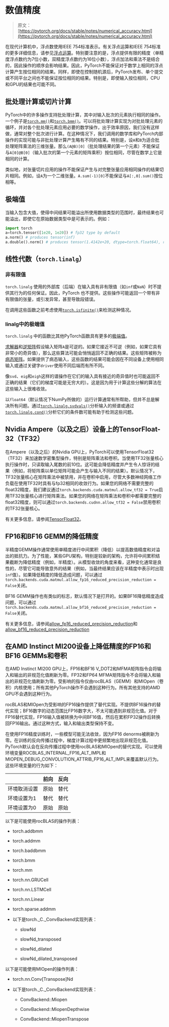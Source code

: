 # 数值精度

> 原文：[https://pytorch.org/docs/stable/notes/numerical_accuracy.html](https://pytorch.org/docs/stable/notes/numerical_accuracy.html)

在现代计算机中，浮点数使用IEEE 754标准表示。有关浮点运算和IEEE 754标准的更多详细信息，请参见[浮点运算](https://en.wikipedia.org/wiki/Floating-point_arithmetic)。特别要注意的是，浮点提供有限的精度（单精度浮点数约为7位小数，双精度浮点数约为16位小数），浮点加法和乘法不是结合的，因此操作的顺序会影响结果。因此，PyTorch不能保证对于数学上相同的浮点计算产生按位相同的结果。同样，即使在控制随机源后，PyTorch发布、单个提交或不同平台之间也不能保证按位相同的结果。特别是，即使输入按位相同，CPU和GPU的结果也可能不同。

## 批处理计算或切片计算[](#batched-computations-or-slice-computations "跳转到此标题")

PyTorch中的许多操作支持批处理计算，其中对输入批次的元素执行相同的操作。一个例子是[`torch.mm()`](../generated/torch.mm.html#torch.mm "torch.mm")和[`torch.bmm()`](../generated/torch.bmm.html#torch.bmm "torch.bmm")。可以将批处理计算实现为对批处理元素的循环，并对各个批处理元素应用必要的数学操作，出于效率原因，我们没有这样做，通常对整个批次进行计算。在这种情况下，我们调用的数学库和PyTorch内部操作的实现可能与非批处理计算产生略有不同的结果。特别是，设`A`和`B`为适合批处理矩阵乘法的三维张量。那么`(A@B)[0]`（批处理结果的第一个元素）不能保证与`A[0]@B[0]`（输入批次的第一个元素的矩阵乘积）按位相同，尽管在数学上它是相同的计算。

类似地，对张量切片应用的操作不能保证产生与对完整张量应用相同操作的结果切片相同。例如，设`A`为一个二维张量。`A.sum(-1)[0]`不能保证与`A[:,0].sum()`按位相等。

## 极端值

当输入包含大值，使得中间结果可能溢出所使用数据类型的范围时，最终结果也可能溢出，即使它在原始数据类型中是可表示的。例如：

```py
import torch
a=torch.tensor([1e20, 1e20]) # fp32 type by default
a.norm() # produces tensor(inf)
a.double().norm() # produces tensor(1.4142e+20, dtype=torch.float64), representable in fp32 
```

## 线性代数（`torch.linalg`）[](#linear-algebra-torch-linalg "跳转到此标题")

### 非有限值

`torch.linalg` 使用的外部库（后端）在输入具有非有限值（如`inf`或`NaN`）时不提供其行为的任何保证。因此，PyTorch 也不提供。这些操作可能返回一个带有非有限值的张量，或引发异常，甚至导致段错误。

在调用这些函数之前考虑使用[`torch.isfinite()`](../generated/torch.isfinite.html#torch.isfinite "torch.isfinite")来检测这种情况。

### linalg中的极端值

`torch.linalg` 中的函数比其他PyTorch函数具有更多的[极端值](#extremal-values)。

[求解器](../linalg.html#linalg-solvers)和[逆矩阵](../linalg.html#linalg-inverses)假设输入矩阵`A`是可逆的。如果它接近不可逆（例如，如果它具有非常小的奇异值），那么这些算法可能会悄悄返回不正确的结果。这些矩阵被称为[病态矩阵](https://nhigham.com/2020/03/19/what-is-a-condition-number/)。如果提供了病态输入，这些函数的结果可能会因在不同设备上使用相同输入或通过关键字`driver`使用不同后端而有所不同。

像`svd`、`eig`和`eigh`这样的谱操作在它们的输入具有接近的奇异值时也可能返回不正确的结果（它们的梯度可能是无穷大的）。这是因为用于计算这些分解的算法在这些输入上很难收敛。

以`float64`（默认情况下NumPy所做的）运行计算通常有所帮助，但并不总是解决所有问题。通过[`torch.linalg.svdvals()`](../generated/torch.linalg.svdvals.html#torch.linalg.svdvals "torch.linalg.svdvals")分析输入的频谱或通过[`torch.linalg.cond()`](../generated/torch.linalg.cond.html#torch.linalg.cond "torch.linalg.cond")分析它们的条件数可能有助于检测这些问题。

## Nvidia Ampere（以及之后）设备上的TensorFloat-32（TF32）[](#tensorfloat-32-tf32-on-nvidia-ampere-and-later-devices "跳转到此标题的永久链接")

在Ampere（以及之后）的Nvidia GPU上，PyTorch可以使用TensorFloat32（TF32）来加速数学密集型操作，特别是矩阵乘法和卷积。当使用TF32张量核心执行操作时，只读取输入尾数的前10位。这可能会降低精度并产生令人惊讶的结果（例如，将矩阵乘以单位矩阵可能会产生与输入不同的结果）。默认情况下，TF32张量核心在矩阵乘法中被禁用，并在卷积中启用，尽管大多数神经网络工作负载在使用TF32时具有与fp32相同的收敛行为。如果您的网络不需要完整的float32精度，我们建议通过`torch.backends.cuda.matmul.allow_tf32 = True`启用TF32张量核心进行矩阵乘法。如果您的网络在矩阵乘法和卷积中都需要完整的float32精度，则可以通过`torch.backends.cudnn.allow_tf32 = False`禁用卷积的TF32张量核心。

有关更多信息，请参阅[TensorFloat32](cuda.html#tf32-on-ampere)。

## FP16和BF16 GEMM的降低精度[](#reduced-precision-reduction-for-fp16-and-bf16-gemms "跳转到此标题的永久链接")

半精度GEMM操作通常使用单精度进行中间累积（降低）以提高数值精度和对溢出的抵抗力。为了性能，某些GPU架构，特别是较新的架构，允许将中间累积结果截断为降低精度（例如，半精度）。从模型收敛的角度来看，这种变化通常是良性的，尽管它可能导致意外的结果（例如，当最终结果应该在半精度中表示时出现`inf`值）。如果降低精度的降低造成问题，可以通过`torch.backends.cuda.matmul.allow_fp16_reduced_precision_reduction = False`关闭。

BF16 GEMM操作也有类似的标志，默认情况下是打开的。如果BF16降低精度造成问题，可以通过`torch.backends.cuda.matmul.allow_bf16_reduced_precision_reduction = False`关闭。

有关更多信息，请参阅[allow_fp16_reduced_precision_reduction](cuda.html#fp16reducedprecision)和[allow_bf16_reduced_precision_reduction](cuda.html#bf16reducedprecision)

## 在AMD Instinct MI200设备上降低精度的FP16和BF16 GEMMs和卷积[](#reduced-precision-fp16-and-bf16-gemms-and-convolutions-on-amd-instinct-mi200-devices "跳转到此标题的永久链接")

在AMD Instinct MI200 GPU上，FP16和BF16 V_DOT2和MFMA矩阵指令会将输入和输出的非规范化值刷新为零。FP32和FP64 MFMA矩阵指令不会将输入和输出的非规范化值刷新为零。受影响的指令仅由rocBLAS（GEMM）和MIOpen（卷积）内核使用；所有其他PyTorch操作不会遇到这种行为。所有其他支持的AMD GPU不会遇到这种行为。

rocBLAS和MIOpen为受影响的FP16操作提供了替代实现。不提供BF16操作的替代实现；BF16数字的动态范围比FP16数字大，不太可能遇到非规范化值。对于FP16替代实现，FP16输入值被转换为中间BF16值，然后在累积FP32操作后转换回FP16输出。通过这种方式，输入和输出类型保持不变。

在使用FP16精度训练时，一些模型可能无法收敛，因为FP16 denorms被刷新为零。在训练的反向传播过程中，梯度计算过程中更频繁地出现非规范化值。PyTorch默认会在反向传播过程中使用rocBLAS和MIOpen的替代实现。可以使用环境变量ROCBLAS_INTERNAL_FP16_ALT_IMPL和MIOPEN_DEBUG_CONVOLUTION_ATTRIB_FP16_ALT_IMPL来覆盖默认行为。这些环境变量的行为如下：

|  | 前向 | 反向 |
| --- | --- | --- |
| 环境取消设置 | 原始 | 替代 |
| 环境设置为1 | 替代 | 替代 |
| 环境设置为0 | 原始 | 原始 |

以下是可能使用rocBLAS的操作列表：

+   torch.addbmm

+   torch.addmm

+   torch.baddbmm

+   torch.bmm

+   torch.mm

+   torch.nn.GRUCell

+   torch.nn.LSTMCell

+   torch.nn.Linear

+   torch.sparse.addmm

+   以下是torch._C._ConvBackend实现列表：

    +   slowNd

    +   slowNd_transposed

    +   slowNd_dilated

    +   slowNd_dilated_transposed

以下是可能使用MIOpen的操作列表：

+   torch.nn.Conv[Transpose]Nd

+   以下是torch._C._ConvBackend实现列表：

    +   ConvBackend::Miopen

    +   ConvBackend::MiopenDepthwise

    +   ConvBackend::MiopenTranspose
